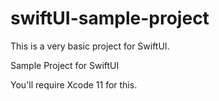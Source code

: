 # swiftUI-sample-project

This is a very basic project for SwiftUI. 

Sample Project for SwiftUI

You'll require Xcode 11 for this.

